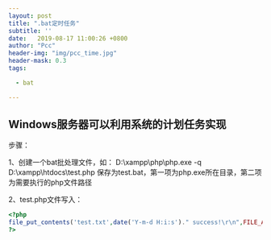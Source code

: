 ```yaml
---
layout: post
title: ".bat定时任务"
subtitle: ''
date:   2019-08-17 11:00:26 +0800
author: "Pcc"
header-img: "img/pcc_time.jpg"
header-mask: 0.3
tags:

  - bat

---
```


##  Windows服务器可以利用系统的计划任务实现

 步骤：

1、创建一个bat批处理文件，如：
D:\xampp\php\php.exe -q D:\xampp\htdocs\test.php
保存为test.bat，第一项为php.exe所在目录，第二项为需要执行的php文件路径  

2、test.php文件写入：

```PHP
<?php
file_put_contents('test.txt',date('Y-m-d H:i:s')." success!\r\n",FILE_APPEND);
?>
```